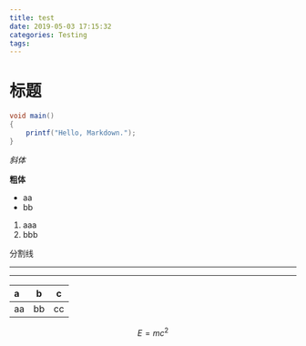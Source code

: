 ```yaml
---
title: test
date: 2019-05-03 17:15:32
categories: Testing
tags:
---
```


# 标题
```java
void main()
{
    printf("Hello, Markdown.");
}
```

*斜体*

**粗体**

- aa
- bb

1. aaa
2. bbb

分割线
***
---
|a |b |c |
|:---|---|---|
|aa|bb|cc|

```math
E = mc^2
```

